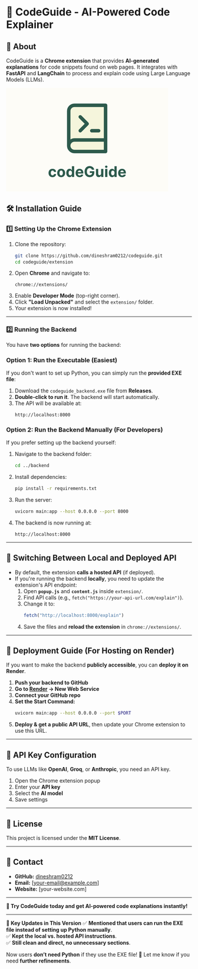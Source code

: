 # 🚀 CodeGuide - AI-Powered Code Explainer

## 📌 About
CodeGuide is a **Chrome extension** that provides **AI-generated explanations** for code snippets found on web pages. It integrates with **FastAPI** and **LangChain** to process and explain code using Large Language Models (LLMs).

![CodeGuide Banner](images/codeGuide.png)


## 🛠️ Installation Guide

### **1️⃣ Setting Up the Chrome Extension**
1. Clone the repository:
   ```bash
   git clone https://github.com/dineshram0212/codeguide.git
   cd codeguide/extension
   ```
2. Open **Chrome** and navigate to:
   ```
   chrome://extensions/
   ```
3. Enable **Developer Mode** (top-right corner).
4. Click **"Load Unpacked"** and select the `extension/` folder.
5. Your extension is now installed!

---

### **2️⃣ Running the Backend**
You have **two options** for running the backend:

### **Option 1: Run the Executable (Easiest)**
If you don't want to set up Python, you can simply run the **provided EXE file**:

1. Download the `codeguide_backend.exe` file from **Releases**.
2. **Double-click to run it**. The backend will start automatically.
3. The API will be available at:
   ```
   http://localhost:8000
   ```

### **Option 2: Run the Backend Manually (For Developers)**
If you prefer setting up the backend yourself:

1. Navigate to the backend folder:
   ```bash
   cd ../backend
   ```
2. Install dependencies:
   ```bash
   pip install -r requirements.txt
   ```
3. Run the server:
   ```bash
   uvicorn main:app --host 0.0.0.0 --port 8000
   ```
4. The backend is now running at:
   ```
   http://localhost:8000
   ```

---

## 🔄 **Switching Between Local and Deployed API**
- By default, the extension **calls a hosted API** (if deployed).  
- If you're running the backend **locally**, you need to update the extension's API endpoint:
  1. Open **`popup.js`** and **`content.js`** inside `extension/`.
  2. Find API calls (e.g., `fetch("https://your-api-url.com/explain")`).
  3. Change it to:
     ```javascript
     fetch("http://localhost:8000/explain")
     ```
  4. Save the files and **reload the extension** in `chrome://extensions/`.

---

## 🚀 Deployment Guide (For Hosting on Render)
If you want to make the backend **publicly accessible**, you can **deploy it on Render**.

1. **Push your backend to GitHub**
2. **Go to [Render](https://render.com) → New Web Service**
3. **Connect your GitHub repo**
4. **Set the Start Command:**
   ```bash
   uvicorn main:app --host 0.0.0.0 --port $PORT
   ```
5. **Deploy & get a public API URL**, then update your Chrome extension to use this URL.

---

## 🔑 API Key Configuration
To use LLMs like **OpenAI**, **Groq**, or **Anthropic**, you need an API key.

1. Open the Chrome extension popup
2. Enter your **API key**
3. Select the **AI model**
4. Save settings

---

## 📜 License
This project is licensed under the **MIT License**.

---

## 📧 Contact
- **GitHub:** [dineshram0212](https://github.com/dineshram0212)
- **Email:** [your-email@example.com]
- **Website:** [your-website.com]

---

**🚀 Try CodeGuide today and get AI-powered code explanations instantly!**

---

**🔹 Key Updates in This Version**
✅ **Mentioned that users can run the EXE file instead of setting up Python manually**.  
✅ **Kept the local vs. hosted API instructions**.  
✅ **Still clean and direct, no unnecessary sections**.  

Now users **don’t need Python** if they use the EXE file! 🚀 Let me know if you need **further refinements**.
```